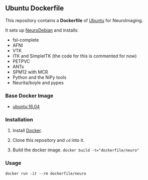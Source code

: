## Ubuntu Dockerfile


This repository contains a **Dockerfile** of [Ubuntu](http://www.ubuntu.com/) for NeuroImaging.

It sets up [NeuroDebian](http://neuro.debian.net) and installs:
- fsl-complete
- AFNI
- VTK
- ITK and SimpleITK (the code for this is commented for now)
- PETPVC
- ANTs
- SPM12 with MCR
- Python and the NiPy tools
- Neurita/boyle and pypes

### Base Docker Image

* [ubuntu:16.04](https://registry.hub.docker.com/u/library/ubuntu/)


### Installation

1. Install [Docker](https://www.docker.com/).

2. Clone this repository and `cd` into it.

3. Build the docker image. `docker build -t="dockerfile/neuro"`

### Usage

    docker run -it --rm dockerfile/neuro
